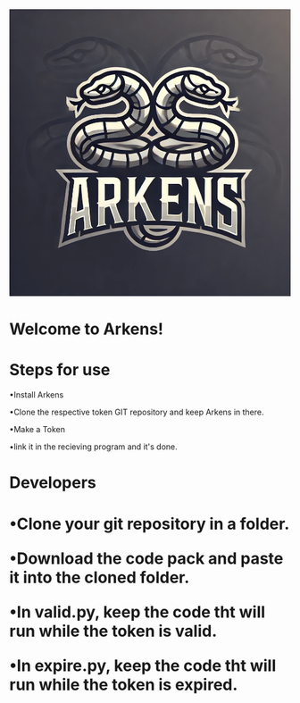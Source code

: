 <!DOCTYPE HTML>
<head>
<link href = Styles.css>
</head>
<body>
   <img src = logo.jpg height = 514 width = 514 class=center >
   <h1 class = center>Welcome to Arkens!</h1>
   <p>                                                                                                                                     
      </p>
   <h1>Steps for use</h1>
      <p>                                                                                                                                     
      </p>
   <p>•Install Arkens<p>
   <p>                                                                                                                                     
       </p>
          <p>•Clone the respective token GIT repository and keep Arkens in there.<p>
   <p>                                                                                                                                     
       </p>
          <p>•Make a Token<p>
   <p>                                                                                                                                     
       </p>
          <p>•link it in the recieving program and it's done.<p>
   <p>                                                                                                                                     
       </p>
          <h1>Developers<h1>
   <p>                                                                                                                                     
       </p>
          <p>•Clone your git repository in a folder.<p>
   <p>                                                                                                                                     
       </p>
                 <p>•Download the code pack and paste it into the cloned folder.<p>
   <p>                                                                                                                                     
       </p>
                 <p>•In valid.py, keep the code tht will run while the token is valid.<p>
   <p>                                                                                                                                     
       </p>
                        <p>•In expire.py, keep the code tht will run while the token is expired.<p>
   <p>                                                                                                                                     
       </p>
</body>
